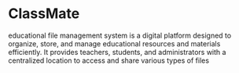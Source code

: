 # ClassMate
educational file management system is a digital platform designed to organize, store, and manage educational resources and materials efficiently. It provides teachers, students, and administrators with a centralized location to access and share various types of files
